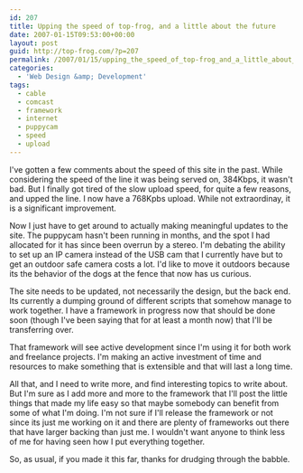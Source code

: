 ```yaml
---
id: 207
title: Upping the speed of top-frog, and a little about the future
date: 2007-01-15T09:53:00+00:00
layout: post
guid: http://top-frog.com/?p=207
permalink: /2007/01/15/upping_the_speed_of_top-frog_and_a_little_about_the_future/
categories:
  - 'Web Design &amp; Development'
tags:
  - cable
  - comcast
  - framework
  - internet
  - puppycam
  - speed
  - upload
---
```

I've gotten a few comments about the speed of this site in the past. While considering the speed of the line it was being served on, 384Kbps, it wasn't bad. But I finally got tired of the slow upload speed, for quite a few reasons, and upped the line. I now have a 768Kpbs upload. While not extraordinay, it is a significant improvement. 

Now I just have to get around to actually making meaningful updates to the site. The puppycam hasn't been running in months, and the spot I had allocated for it has since been overrun by a stereo. I'm debating the ability to set up an IP camera instead of the USB cam that I currently have but to get an outdoor safe camera costs a lot. I'd like to move it outdoors because its the behavior of the dogs at the fence that now has us curious.

The site needs to be updated, not necessarily the design, but the back end. Its currently a dumping ground of different scripts that somehow manage to work together. I have a framework in progress now that should be done soon (though I've been saying that for at least a month now) that I'll be transferring over. 

That framework will see active development since I'm using it for both work and freelance projects. I'm making an active investment of time and resources to make something that is extensible and that will last a long time. 

All that, and I need to write more, and find interesting topics to write about. But I'm sure as I add more and more to the framework that I'll post the little things that made my life easy so that maybe somebody can benefit from some of what I'm doing. I'm not sure if I'll release the framework or not since its just me working on it and there are plenty of frameworks out there that have larger backing than just me. I wouldn't want anyone to think less of me for having seen how I put everything together.

So, as usual, if you made it this far, thanks for drudging through the babble.